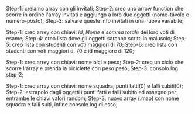 <!-- SNACK 1
Il Grande Gatsby ci ha chiesto di creare i segnaposto per il tavolo degli invitati alla sua mega festa vip.
Ci ha lasciato il nome del tavolo (“Tavolo Vip”) e la lista degli invitati in ordine di posto: `[ ‘Brad Pitt’, ‘Johnny Depp’, ‘Lady Gaga’, ‘Cristiano Ronaldo’, ‘Georgina Rodriguez’, ‘Chiara Ferragni’, ‘Fedez’, ‘George Clooney’, ‘Amal Clooney’, ‘Maneskin’]`
Ma la tipografia per stampare il tutto vuole che le mandiamo una lista di ospiti in cui ogni ospite sia un oggetto javascript che ha come attributi: nome del tavolo, nome dell’ospite e posto occupato.
Generiamo e stampiamo in console la lista per i segnaposto. -->

Step-1: creiamo array con gli invitati;
Step-2: creo uno arrow function che scorre in ordine l'array invitati e aggiungo a loro due oggetti (nome-tavolo e numero-posto);
Step-3: salvare queste info invitati in una nuova variabile;


<!-- SNACK 2
Abbiamo un elenco degli studenti di una facoltà, identificati da _id_, _Nome_ e _somma totale_ dei loro voti di esame...
1. Per preparare l’aula di un nuovo corso, dobbiamo stampare le targhe col nome degli studenti: creare una lista contenente il loro nome tutto in maiuscolo
ES (Marco della Rovere => MARCO DELLA ROVERE);
2. Dobbiamo creare una lista di tutti gli studenti che hanno un totale di voti superiore a 70
3. Dobbiamo creare una lista di tutti gli studenti che hanno un totale di voti superiore a 70 e id superiore a 120 -->

Step-1: creo arrey con chiavi: _id_, _Nome_ e _somma totale_ dei loro voti di esame;
Step-4: creo lista dove gli oggetti saranno scritti in maiusolo;
Step-5: creo lista con studenti con voti maggiori di 70;
Step-6: creo lista con studenti con voti maggiori di 70 e id maggiore di 120;


<!-- SNACK 3
Creare un array di oggetti:
Ogni oggetto descriverà una bici da corsa con le seguenti proprietà: nome e peso.
Stampare in console la bici con peso minore utilizzando destructuring e template literal -->

Step-1: creo arrey con chiavi: nome bici e peso;
Step-2: creo un ciclo che scorre l'array e prenda la biciclette con peso peso;
Step-3: consolo.log step-2;

<!-- SNACK 4
Creare un array di oggetti di squadre di calcio. Ogni squadra avrà diverse proprietà: nome, punti fatti, falli subiti.
Nome sarà l’unica proprietà da compilare, le altre saranno tutte settate a 0.
Generare numeri random al posto degli 0 nelle proprietà: Punti fatti e falli subiti.
Infine usando la destrutturazione creiamo un nuovo array i cui elementi contengono solo nomi e falli subiti e stampiamo tutto in console. -->

Step-1: creo array con chiavi: nome squadra, punti fatti(0) e falli subiti(0);
Step-2: estrapolo dagli oggetti i punti fatti e falli subito ed assegno per entrambe le chiavi valori random;
Step-3: nuovo array (.map) con nome squadra e falli suiti, infine console.log di esso;